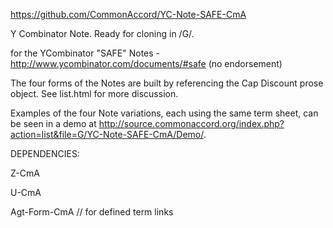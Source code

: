 <a href="https://github.com/CommonAccord/YC-Note-SAFE-CmA">https://github.com/CommonAccord/YC-Note-SAFE-CmA</a>

Y Combinator Note.  Ready for cloning in /G/.  

for the YCombinator "SAFE" Notes - http://www.ycombinator.com/documents/#safe (no endorsement)

The four forms of the Notes are built by referencing the Cap Discount prose object.  See list.html for more discussion. 

Examples of the four Note variations, each using the same term sheet,
can be seen in a demo at <a href="http://source.commonaccord.org/index.php?action=list&file=G/YC-Note-SAFE-CmA/Demo/">http://source.commonaccord.org/index.php?action=list&file=G/YC-Note-SAFE-CmA/Demo/</a>.

DEPENDENCIES:

Z-CmA

U-CmA

Agt-Form-CmA // for defined term links


